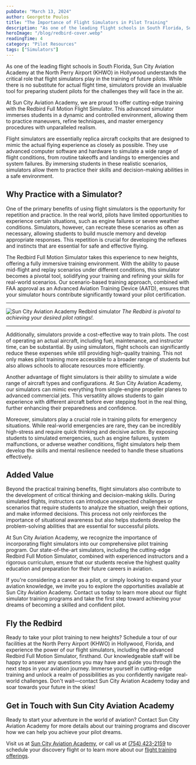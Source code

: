 ```yaml
---
pubDate: "March 13, 2024"
author: Georgette Poulos
title: "The Importance of Flight Simulators in Pilot Training"
description: "As one of the leading flight schools in South Florida, Sun City Aviation Academy at the North Perry Airport (KHWO) in Hollywood understands the critical role that flight simulators play in the training of future pilots. While there is no substitute for actual flight time, simulators provide an invaluable tool for preparing student pilots for the challenges they will face in the air."
heroImage: "/blog/redbird-cover.webp"
readingTime: 4
category: "Pilot Resources"
tags: ["Simulators"]
---
```


As one of the leading flight schools in South Florida, Sun City Aviation Academy at the North Perry Airport (KHWO) in Hollywood understands the critical role that flight simulators play in the training of future pilots. While there is no substitute for actual flight time, simulators provide an invaluable tool for preparing student pilots for the challenges they will face in the air.

At Sun City Aviation Academy, we are proud to offer cutting-edge training with the Redbird Full Motion Flight Simulator. This advanced simulator immerses students in a dynamic and controlled environment, allowing them to practice maneuvers, refine techniques, and master emergency procedures with unparalleled realism.

Flight simulators are essentially replica aircraft cockpits that are designed to mimic the actual flying experience as closely as possible. They use advanced computer software and hardware to simulate a wide range of flight conditions, from routine takeoffs and landings to emergencies and system failures. By immersing students in these realistic scenarios, simulators allow them to practice their skills and decision-making abilities in a safe environment.

## Why Practice with a Simulator?

One of the primary benefits of using flight simulators is the opportunity for repetition and practice. In the real world, pilots have limited opportunities to experience certain situations, such as engine failures or severe weather conditions. Simulators, however, can recreate these scenarios as often as necessary, allowing students to build muscle memory and develop appropriate responses. This repetition is crucial for developing the reflexes and instincts that are essential for safe and effective flying.

The Redbird Full Motion Simulator takes this experience to new heights, offering a fully immersive training environment. With the ability to pause mid-flight and replay scenarios under different conditions, this simulator becomes a pivotal tool, solidifying your training and refining your skills for real-world scenarios. Our scenario-based training approach, combined with FAA approval as an Advanced Aviation Training Device (AATD), ensures that your simulator hours contribute significantly toward your pilot certification.

---

![Sun City Aviation Academy Redbird simulator](/blog/student-sim.webp)
_The Redbird is pivotal to achieving your desired pilot ratings!._

---

Additionally, simulators provide a cost-effective way to train pilots. The cost of operating an actual aircraft, including fuel, maintenance, and instructor time, can be substantial. By using simulators, flight schools can significantly reduce these expenses while still providing high-quality training. This not only makes pilot training more accessible to a broader range of students but also allows schools to allocate resources more efficiently.

Another advantage of flight simulators is their ability to simulate a wide range of aircraft types and configurations. At Sun City Aviation Academy, our simulators can mimic everything from single-engine propeller planes to advanced commercial jets. This versatility allows students to gain experience with different aircraft before ever stepping foot in the real thing, further enhancing their preparedness and confidence.

Moreover, simulators play a crucial role in training pilots for emergency situations. While real-world emergencies are rare, they can be incredibly high-stress and require quick thinking and decisive action. By exposing students to simulated emergencies, such as engine failures, system malfunctions, or adverse weather conditions, flight simulators help them develop the skills and mental resilience needed to handle these situations effectively.

## Added Value

Beyond the practical training benefits, flight simulators also contribute to the development of critical thinking and decision-making skills. During simulated flights, instructors can introduce unexpected challenges or scenarios that require students to analyze the situation, weigh their options, and make informed decisions. This process not only reinforces the importance of situational awareness but also helps students develop the problem-solving abilities that are essential for successful pilots.

At Sun City Aviation Academy, we recognize the importance of incorporating flight simulators into our comprehensive pilot training program. Our state-of-the-art simulators, including the cutting-edge Redbird Full Motion Simulator, combined with experienced instructors and a rigorous curriculum, ensure that our students receive the highest quality education and preparation for their future careers in aviation.

If you're considering a career as a pilot, or simply looking to expand your aviation knowledge, we invite you to explore the opportunities available at Sun City Aviation Academy. Contact us today to learn more about our flight simulator training programs and take the first step toward achieving your dreams of becoming a skilled and confident pilot.

## Fly the Redbird

Ready to take your pilot training to new heights? Schedule a tour of our facilities at the North Perry Airport (KHWO) in Hollywood, Florida, and experience the power of our flight simulators, including the advanced Redbird Full Motion Simulator, firsthand. Our knowledgeable staff will be happy to answer any questions you may have and guide you through the next steps in your aviation journey. Immerse yourself in cutting-edge training and unlock a realm of possibilities as you confidently navigate real-world challenges. Don't wait—contact Sun City Aviation Academy today and soar towards your future in the skies!

## Get in Touch with Sun City Aviation Academy

Ready to start your adventure in the world of aviation? Contact Sun City Aviation Academy for more details about our training programs and discover how we can help you achieve your pilot dreams.

Visit us at [Sun City Aviation Academy](/), or call us at [(754) 423-2159](tel:7544232159) to schedule your discovery flight or to learn more about our [flight training offerings](/flight-training-pilot-programs).
